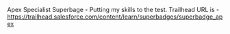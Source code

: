 Apex Specialist Superbage - Putting my skills to the test. Trailhead URL is - https://trailhead.salesforce.com/content/learn/superbadges/superbadge_apex